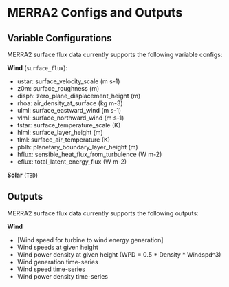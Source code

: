 # MERRA2 Configs and Outputs

## Variable Configurations

MERRA2 surface flux data currently supports the following variable configs:

**Wind** (`surface_flux`):
* ustar: surface_velocity_scale (m s-1)
* z0m: surface_roughness (m)
* disph: zero_plane_displacement_height (m)
* rhoa: air_density_at_surface (kg m-3)
* ulml: surface_eastward_wind (m s-1)
* vlml: surface_northward_wind (m s-1)
* tstar: surface_temperature_scale (K)
* hlml: surface_layer_height (m)
* tlml: surface_air_temperature (K)
* pblh: planetary_boundary_layer_height (m)
* hflux: sensible_heat_flux_from_turbulence (W m-2)
* eflux: total_latent_energy_flux (W m-2)

**Solar** (`TBD`)

## Outputs

MERRA2 surface flux data currently supports the following outputs:

**Wind**
* [Wind speed for turbine to wind energy generation]
* Wind speeds at given height
* Wind power density at given height (WPD = 0.5 * Density * Windspd^3)
* Wind generation time-series
* Wind speed time-series
* Wind power density time-series